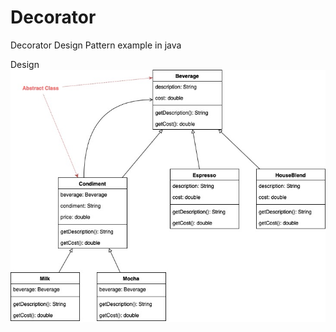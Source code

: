 # Decorator
Decorator Design Pattern example in java

Design
![alt text](https://github.com/Bonggal/Decorator/blob/master/Untitled%20Diagram.jpg?raw=true)

